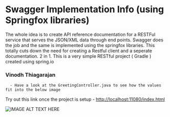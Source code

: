 # Swagger Implementation Info (using Springfox libraries)

The whole idea is to create API reference documentation for a RESTFul service that serves the JSON/XML data through end points. Swagger does the job and the same is implemented using the springfox libraries. This totally cuts down the need for creating a Restful client and a seperate documentation. 2 in 1. This is a very simple RESTful project ( Gradle ) created using spring.io

### Vinodh Thiagarajan
      
      
      
      
      - Have a look at the GreetingController.java to see how the values fit into the below image

Try out this link once the project is setup - [http://localhost:11080/index.html](http://localhost:11080/index.html)


![IMAGE ALT TEXT HERE](https://s20.postimg.org/mkia19nv1/swagger_demo.jpg)
